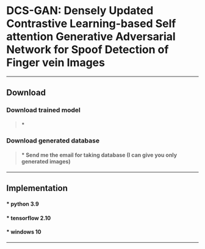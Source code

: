 # DCS-GAN: Densely Updated Contrastive Learning-based Self attention Generative Adversarial Network   for Spoof Detection of Finger vein Images
-----------------------------------------------------------------------------------------------------------------------------

## Download


### Download trained model

>#### * 


### Download generated database

>#### * Send me the email for taking database (I can give you only generated images)

-----------------------------------------------------------------------------------------------------------------------------

## Implementation


#### * python 3.9

#### * tensorflow 2.10

#### * windows 10

-----------------------------------------------------------------------------------------------------------------------------
